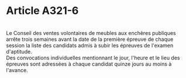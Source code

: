 # Article A321-6

<p><br/>Le Conseil des ventes volontaires de meubles aux enchères publiques arrête trois semaines avant la date de la première épreuve de chaque session la liste des candidats admis à subir les épreuves de l'examen d'aptitude.<br/> Des convocations individuelles mentionnant le jour, l'heure et le lieu des épreuves sont adressées à chaque candidat quinze jours au moins à l'avance.</p>